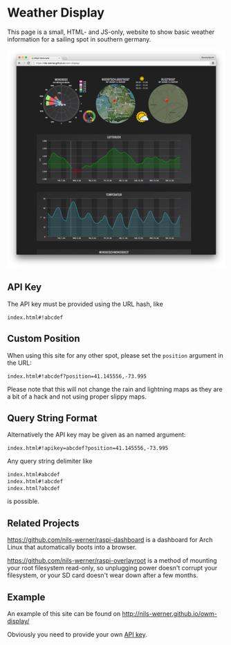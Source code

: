 Weather Display
===============

This page is a small, HTML- and JS-only, website to show basic weather information for a sailing spot in southern germany.

![Screenshot](img/screenshot.png)

## API Key

The API key must be provided using the URL hash, like

    index.html#!abcdef

## Custom Position

When using this site for any other spot, please set the `position` argument in the URL:

    index.html#!abcdef?position=41.145556,-73.995

Please note that this will not change the rain and lightning maps as they are
a bit of a hack and not using proper slippy maps.

## Query String Format

Alternatively the API key may be given as an named argument:

    index.html#!apikey=abcdef?position=41.145556,-73.995

Any query string delimiter like

    index.html#abcdef
    index.html#!abcdef
    index.html?abcdef

is possible.

## Related Projects

<https://github.com/nils-werner/raspi-dashboard> is a dashboard for Arch Linux that automatically
boots into a browser.

<https://github.com/nils-werner/raspi-overlayroot> is a method of mounting your root filesystem read-only,
so unplugging power doesn't corrupt your filesystem, or your SD card doesn't wear down after a few months.


## Example

An example of this site can be found on <http://nils-werner.github.io/owm-display/>

Obviously you need to provide your own [API key](https://darksky.net/dev/).
